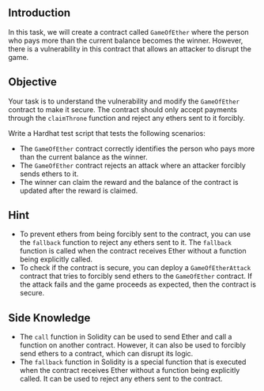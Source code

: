 ## Introduction
In this task, we will create a contract called `GameOfEther` where the person who pays more than the current balance becomes the winner. However, there is a vulnerability in this contract that allows an attacker to disrupt the game.

## Objective
Your task is to understand the vulnerability and modify the `GameOfEther` contract to make it secure. The contract should only accept payments through the `claimThrone` function and reject any ethers sent to it forcibly. 

Write a Hardhat test script that tests the following scenarios:
- The `GameOfEther` contract correctly identifies the person who pays more than the current balance as the winner.
- The `GameOfEther` contract rejects an attack where an attacker forcibly sends ethers to it.
- The winner can claim the reward and the balance of the contract is updated after the reward is claimed.

## Hint
- To prevent ethers from being forcibly sent to the contract, you can use the `fallback` function to reject any ethers sent to it. The `fallback` function is called when the contract receives Ether without a function being explicitly called.
- To check if the contract is secure, you can deploy a `GameOfEtherAttack` contract that tries to forcibly send ethers to the `GameOfEther` contract. If the attack fails and the game proceeds as expected, then the contract is secure.

## Side Knowledge
- The `call` function in Solidity can be used to send Ether and call a function on another contract. However, it can also be used to forcibly send ethers to a contract, which can disrupt its logic.
- The `fallback` function in Solidity is a special function that is executed when the contract receives Ether without a function being explicitly called. It can be used to reject any ethers sent to the contract.